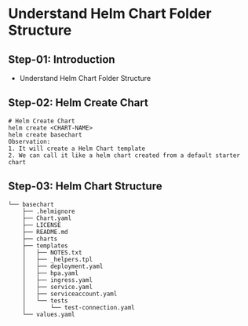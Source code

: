 # Understand Helm Chart Folder Structure

## Step-01: Introduction
- Understand Helm Chart Folder Structure

## Step-02: Helm Create Chart
```t
# Helm Create Chart
helm create <CHART-NAME>
helm create basechart
Observation: 
1. It will create a Helm Chart template 
2. We can call it like a helm chart created from a default starter chart
```

## Step-03: Helm Chart Structure
```
└── basechart
    ├── .helmignore
    ├── Chart.yaml
    ├── LICENSE
    ├── README.md
    ├── charts
    ├── templates
    │   ├── NOTES.txt
    │   ├── _helpers.tpl
    │   ├── deployment.yaml
    │   ├── hpa.yaml
    │   ├── ingress.yaml
    │   ├── service.yaml
    │   ├── serviceaccount.yaml
    │   └── tests
    │       └── test-connection.yaml
    └── values.yaml
```

